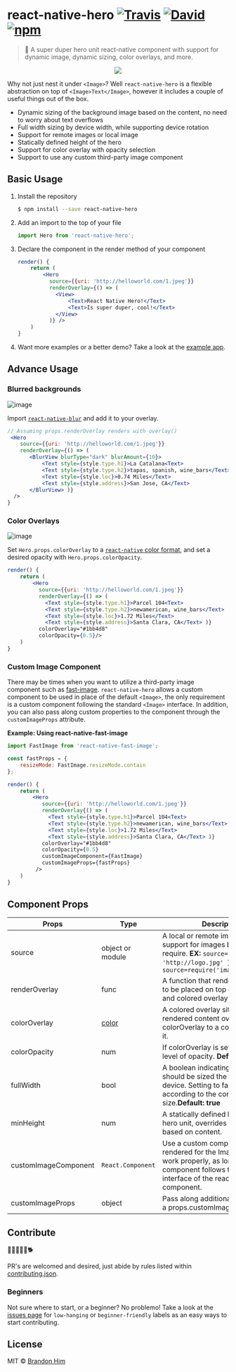 # react-native-hero [![Travis](https://img.shields.io/travis/brh55/react-native-hero.svg?style=flat-square)](https://travis-ci.org/brh55/react-native-hero) [![David](https://img.shields.io/david/dev/brh55/react-native-hero.svg?style=flat-square)](https://david-dm.org/brh55/react-native-hero?type=dev) [![npm](https://img.shields.io/npm/dt/react-native-hero.svg?style=flat-square)](https://www.npmjs.com/package/react-native-hero)
> :metal: A super duper hero unit react-native component with support for dynamic image, dynamic sizing, color overlays, and more.

<p align="center">
    <img src ="https://cloud.githubusercontent.com/assets/6020066/24824103/0f759968-1bbb-11e7-895f-ab4ac50dbcd4.png" />
</p>


Why not just nest it under `<Image>`? Well `react-native-hero` is a flexible abstraction on top of `<Image>Text</Image>`, however it includes a couple of useful things out of the box.
- Dynamic sizing of the background image based on the content, no need to worry about text overflows
- Full width sizing by device width, while supporting device rotation
- Support for remote images or local image
- Statically defined height of the hero
- Support for color overlay with opacity selection
- Support to use any custom third-party image component

## Basic Usage
1. Install the repository
    ```bash
    $ npm install --save react-native-hero
    ```
2. Add an import to the top of your file
    ```js
    import Hero from 'react-native-hero';
    ```
3. Declare the component in the render method of your component
    ```jsx
    render() {
        return (
            <Hero
              source={{uri: 'http://helloworld.com/1.jpeg'}}
              renderOverlay={() => (
                <View>
                    <Text>React Native Hero!</Text>
                    <Text>Is super duper, cool!</Text>
                </View>
              )} />
        )
    }
    ```
4. Want more examples or a better demo? Take a look at the [example app](/tree/master/example).

## Advance Usage
### Blurred backgrounds
![image](https://cloud.githubusercontent.com/assets/6020066/24872727/3eaa2284-1dd3-11e7-94b4-1a63cb98b2ac.png)

Import [`react-native-blur`](https://github.com/react-native-community/react-native-blur) and add it to your overlay.
```jsx
// Assuming props.renderOverlay renders with overlay()
 <Hero
    source={{uri: 'http://helloworld.com/1.jpeg'}}
    renderOverlay={() => (
       <BlurView blurType="dark" blurAmount={10}>
           <Text style={style.type.h1}>La Catalana<Text>
           <Text style={style.type.h2}>tapas, spanish, wine_bars</Text>
           <Text style={style.loc}>0.74 Miles</Text>
           <Text style={style.address}>San Jose, CA</Text>
       </BlurView> )} 
  />
}
```


### Color Overlays
![image](https://cloud.githubusercontent.com/assets/6020066/24842132/f06b0b46-1d47-11e7-91d5-ac22aa4243d5.png)

Set `Hero.props.colorOverlay` to a [`react-native` color format](http://facebook.github.io/react-native/releases/0.43/docs/colors.html#colors), and set a desired opacity with `Hero.props.colorOpacity`.

```jsx
render() {
    return (
        <Hero
          source={{uri: 'http://helloworld.com/1.jpeg'}}
          renderOverlay={() => (
            <Text style={style.type.h1}>Parcel 104<Text>
            <Text style={style.type.h2}>newamerican, wine_bars</Text>
            <Text style={style.loc}>1.72 Miles</Text>
            <Text style={style.address}>Santa Clara, CA</Text> )}
          colorOverlay="#1bb4d8"
          colorOpacity={0.5}/>
    )
}
```

### Custom Image Component
There may be times when you want to utilize a third-party image component such as [fast-image](https://github.com/DylanVann/react-native-fast-image). `react-native-hero` allows a custom component to be used in place of the default `<Image>`, the only requirement is a custom component following the standard `<Image>` interface. In addition, you can also pass along custom properties to the component through the `customImageProps` attribute.

**Example: Using react-native-fast-image**
```jsx
import FastImage from 'react-native-fast-image';

const fastProps = {
    resizeMode: FastImage.resizeMode.contain
};

render() {
    return (
        <Hero
           source={{uri: 'http://helloworld.com/1.jpeg'}}
           renderOverlay{() => (
             <Text style={style.type.h1}>Parcel 104<Text>
             <Text style={style.type.h2}>newamerican, wine_bars</Text>
             <Text style={style.loc}>1.72 Miles</Text>
             <Text style={style.address}>Santa Clara, CA</Text> )}
           colorOverlay="#1bb4d8"
           colorOpacity={0.5}
           customImageComponent={FastImage}
           customImageProps={fastProps}
         />
    )
}
```

## Component Props
| Props                | Type                                                                           | Description                                                                                                                                                                |
|----------------------|--------------------------------------------------------------------------------|----------------------------------------------------------------------------------------------------------------------------------------------------------------------------|
| source               | object or module                                                               | A local or remote image, with support for images bundled with require. **EX:** `source={{ uri: 'http://logo.jpg' }}` or `source=require('images/logo.jpg')`                |
| renderOverlay        | func                                                                           | A function that renders the content to be placed on top of the hero unit, and colored overlay (if applicable).                                                             |
| colorOverlay         | [color](http://facebook.github.io/react-native/releases/0.43/docs/colors.html) | A colored overlay sitting below the rendered content overlay. Set the colorOverlay to a color to activate it.                                                              |
| colorOpacity         | num                                                                            | If colorOverlay is set, this sets the level of opacity. **Default: .30**                                                                                                   |
| fullWidth            | bool                                                                           | A boolean indicating if the hero unit should be sized the full width of the device. Setting to false will size it according to the contents size.**Default: true**         |
| minHeight            | num                                                                            | A statically defined height for the hero unit, overrides dynamic sizing based on content.                                                                                  |
| customImageComponent | `React.Component`                                                              | Use a custom component to be rendered for the Image. This will work properly, as long as the component follows the standard interface of the react-native image component. |
| customImageProps     | object                                                                         | Pass along additional properties to a props.customImageComponent.                                                                                                          |

## Contribute
👷🏽👷🏻‍♀️🐕

PR's are welcomed and desired, just abide by rules listed within [contributing.json](http://github.com/brh55/contributing.json). 

### Beginners
Not sure where to start, or a beginner? No problemo! Take a look at the [issues page](https://github.com/brh55/react-native-hero/issues) for `low-hanging` or `beginner-friendly` labels as an easy ways to start contributing.

## License
MIT © [Brandon Him](https://github.com/brh55/react-native-hero)
